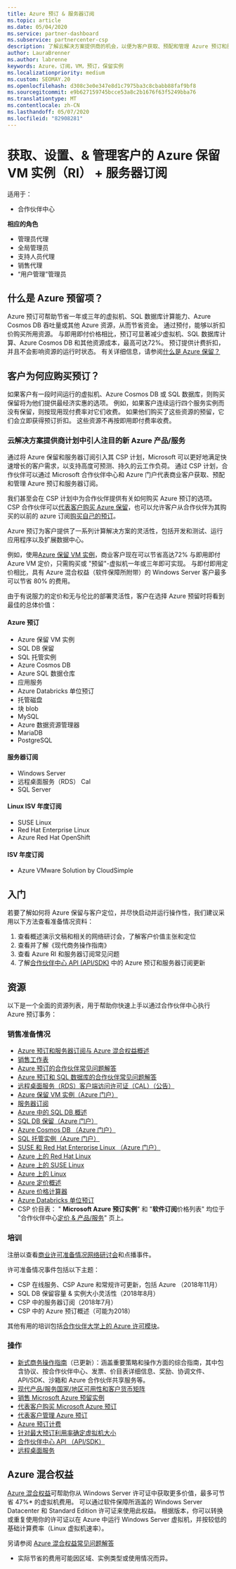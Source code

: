 ```yaml
---
title: Azure 预订 & 服务器订阅
ms.topic: article
ms.date: 05/04/2020
ms.service: partner-dashboard
ms.subservice: partnercenter-csp
description: 了解云解决方案提供商的机会，以便为客户获取、预配和管理 Azure 预订和服务器订阅。
author: LauraBrenner
ms.author: labrenne
keywords: Azure，订阅，VM，预订，保留实例
ms.localizationpriority: medium
ms.custom: SEOMAY.20
ms.openlocfilehash: d308c3e0e347e8d1c7975ba3c8cbabb88faf9bf8
ms.sourcegitcommit: e9b627159745bcce53a8c2b1676f63f5249bba76
ms.translationtype: MT
ms.contentlocale: zh-CN
ms.lasthandoff: 05/07/2020
ms.locfileid: "82908281"
---
```

<!-- Mike Aasen wrote and owns this topic -->

# <a name="acquire-provision--manage-azure-reserved-vm-instances-ri--server-subscriptions-for-customers"></a>获取、设置、& 管理客户的 Azure 保留 VM 实例（RI） + 服务器订阅

适用于：

- 合作伙伴中心

**相应的角色**

- 管理员代理
- 全局管理员
- 支持人员代理
- 销售代理
- “用户管理”管理员
 
## <a name="what-are-azure-reservations"></a>什么是 Azure 预留项？

Azure 预订可帮助节省一年或三年的虚拟机、SQL 数据库计算能力、Azure Cosmos DB 吞吐量或其他 Azure 资源，从而节省资金。 通过预付，能够以折扣价购买所用资源。 与即用即付价格相比，预订可显著减少虚拟机、SQL 数据库计算、Azure Cosmos DB 和其他资源成本，最高可达72%。 预订提供计费折扣，并且不会影响资源的运行时状态。 有关详细信息，请参阅[什么是 Azure 保留？](https://docs.microsoft.com/azure/billing/billing-save-compute-costs-reservations)

## <a name="why-should-customers-buy-a-reservation"></a>客户为何应购买预订？

如果客户有一段时间运行的虚拟机、Azure Cosmos DB 或 SQL 数据库，则购买保留将为他们提供最经济实惠的选项。 例如，如果客户连续运行四个服务实例而没有保留，则按现用现付费率对它们收费。 如果他们购买了这些资源的预留，它们会立即获得预订折扣。 这些资源不再按即用即付费率收费。

### <a name="compelling-new-azure-offer-in-csp"></a>云解决方案提供商计划中引人注目的新 Azure 产品/服务

通过将 Azure 保留和服务器订阅引入其 CSP 计划，Microsoft 可以更好地满足快速增长的客户需求，以支持高度可预测、持久的云工作负荷。 通过 CSP 计划，合作伙伴可以通过 Microsoft 合作伙伴中心和 Azure 门户代表商业客户获取、预配和管理 Azure 预订和服务器订阅。

我们甚至会在 CSP 计划中为合作伙伴提供有关如何购买 Azure 预订的选项。 CSP 合作伙伴可以[代表客户购买 Azure 保留](azure-reservations-buying.md)，也可以允许客户从合作伙伴为其购买的以前的 azure 订阅[购买自己的预订](give-customers-permission.md)。

Azure 预订为客户提供了一系列计算解决方案的灵活性，包括开发和测试、运行应用程序以及扩展数据中心。

例如，使用[Azure 保留 VM 实例](https://azure.microsoft.com/pricing/reserved-vm-instances/)，商业客户现在可以节省高达72% 与即用即付 Azure VM 定价，只需购买或 "预留"-虚拟机一年或三年即可实现。 与即付即用定价相比，具有 Azure 混合权益（软件保障所附带）的 Windows Server 客户最多可以节省 80% 的费用。

由于有说服力的定价和无与伦比的部署灵活性，客户在选择 Azure 预留时将看到最佳的总体价值：

#### <a name="azure-reservations"></a>Azure 预订

- Azure 保留 VM 实例
- SQL DB 保留
- SQL 托管实例
- Azure Cosmos DB
- Azure SQL 数据仓库
- 应用服务
- Azure Databricks 单位预订
- 托管磁盘
- 块 blob
- MySQL
- Azure 数据资源管理器
- MariaDB
- PostgreSQL

#### <a name="server-subscriptions"></a>服务器订阅

- Windows Server
- 远程桌面服务（RDS） Cal
- SQL Server

#### <a name="linux-isv-annual-subscriptions"></a>Linux ISV 年度订阅

- SUSE Linux
- Red Hat Enterprise Linux
- Azure Red Hat OpenShift

#### <a name="isv-annual-subscriptions"></a>ISV 年度订阅

- Azure VMware Solution by CloudSimple

## <a name="getting-started"></a>入门

若要了解如何将 Azure 保留与客户定位，并尽快启动并运行操作性，我们建议采用以下方法查看准备情况资料：

1. 查看概述演示文稿和相关的网络研讨会，了解客户价值主张和定位
2. 查看并了解《现代商务操作指南》
3. 查看 Azure RI 和服务器订阅常见问题
4. 了解[合作伙伴中心 API (API/SDK)](https://docs.microsoft.com/partner-center/develop/purchase-azure-reserved-vm-instances) 中的 Azure 预订和服务器订阅更新

## <a name="resources"></a>资源

以下是一个全面的资源列表，用于帮助你快速上手以通过合作伙伴中心执行 Azure 预订事务：

### <a name="sales-readiness"></a>销售准备情况

- [Azure 预订和服务器订阅与 Azure 混合权益概述](https://assetsprod.microsoft.com/Azure-reservations-and-server-subscriptions-with-azure-hybrid-benefit.pptx)
- [销售工作表](https://assetsprod.microsoft.com/mpn/Azure-RI-Sales-Sheet-CSP.pdf)
- [Azure 预订的合作伙伴常见问题解答](https://assetsprod.microsoft.com/Partner-faq-for-azure-reservations.docx)
- [Azure 预订和 SQL 数据库的合作伙伴常见问题解答](https://assetsprod.microsoft.com/Partner-faq-for-azure-reservations-sql-db.docx)
- [远程桌面服务（RDS）客户端访问许可证（CAL）（公告）](https://cloudblogs.microsoft.com/windowsserver/2018/10/03/remote-desktop-services-2019-generally-available-with-windows-server-2019/)
- [Azure 保留 VM 实例（Azure 门户）](https://docs.microsoft.com/azure/virtual-machines/windows/prepay-reserved-vm-instances)
- [服务器订阅](https://docs.microsoft.com/partner-center/csp-software-subscriptions)
- [Azure 中的 SQL DB 概述](https://assetsprod.microsoft.com/Sql-db-in-azure-overview.pptx)
- [SQL DB 保留（Azure 门户）](https://docs.microsoft.com/azure/sql-database/sql-database-reserved-capacity)
- [Azure Cosmos DB （Azure 门户）](https://docs.microsoft.com/azure/cosmos-db/cosmos-db-reserved-capacity)
- [SQL 托管实例（Azure 门户）](https://docs.microsoft.com/azure/sql-database/sql-database-managed-instance)
- [SUSE 和 Red Hat Enterprise Linux （Azure 门户）](https://docs.microsoft.com/azure/virtual-machines/linux/prepay-suse-software-charges)
- [Azure 上的 Red Hat Linux](https://azure.com/redhat)
- [Azure 上的 SUSE Linux](https://azure.microsoft.com/overview/linux-on-azure/suse/)
- [Azure 上的 Linux](https://azure.microsoft.com/overview/linux-on-azure/)
- [Azure 定价概述](https://azure.microsoft.com/pricing/)
- [Azure 价格计算器](https://azure.microsoft.com/pricing/calculator)
- [Azure Databricks 单位预订](https://docs.microsoft.com/azure/billing/billing-prepay-databricks-reserved-capacity)
- CSP 价目表： " **Microsoft Azure 预订实例**" 和 "**软件订阅**价格列表" 均位于 "合作伙伴中心[定价 & 产品/服务](https://partner.microsoft.com/pcv/sales)" 页上。

### <a name="training"></a>培训

注册以查看[商业许可准备情况网络研讨会](https://commercial-licensing.eventbuilder.com/FY2019_ALL)和点播事件。

许可准备情况事件包括以下主题：

- CSP 在线服务、CSP Azure 和常规许可更新，包括 Azure （2018年11月）
- SQL DB 保留容量 & 实例大小灵活性（2018年8月）
- CSP 中的服务器订阅（2018年7月）
- CSP 中的 Azure 预订概述（可能为2018）

其他有用的培训包括[合作伙伴大学上的 Azure 许可模块](https://aka.ms/azure_partner_licensing)。

### <a name="operations"></a>操作

- [新式商务操作指南](https://assetsprod.microsoft.com/mpn/Partner-Center-Modern-Commerce-Operating-Guide.docx)（已更新）：涵盖重要策略和操作方面的综合指南，其中包含协议、按合作伙伴中心、发票、价目表详细信息、奖励、协调文件、API/SDK、沙箱和 Azure 合作伙伴共享服务等。
- [现代产品/服务国家/地区可用性和客户货币矩阵](https://assetsprod.microsoft.com/modern-offers-country-currency-availability.xlsx)
- [销售 Microsoft Azure 预留实例](https://go.microsoft.com/fwlink/?linkid=872806)
- [代表客户购买 Microsoft Azure 预订](https://go.microsoft.com/fwlink/?linkid=872807)
- [代表客户管理 Azure 预订](https://go.microsoft.com/fwlink/?linkid=872808)
- [Azure 预订计费](azure-plan-billing.md)
- [针对最大预订利用率确定虚拟机大小](https://go.microsoft.com/fwlink/?linkid=872810)
- [合作伙伴中心 API （API/SDK）](https://docs.microsoft.com/partner-center/develop/purchase-azure-reserved-vm-instances)
- [远程桌面服务](https://docs.microsoft.com/windows-server/remote/remote-desktop-services/welcome-to-rds)

## <a name="azure-hybrid-benefit"></a>Azure 混合权益

[Azure 混合权益](https://azure.microsoft.com/pricing/hybrid-benefit)可帮助你从 Windows Server 许可证中获取更多价值，最多可节省 47%* 的虚拟机费用。 可以通过软件保障所涵盖的 Windows Server Datacenter 和 Standard Edition 许可证来使用此权益。 根据版本，你可以转换或重复使用你的许可证以在 Azure 中运行 Windows Server 虚拟机，并按较低的基础计算费率（Linux 虚拟机速率）。

另请参阅 [Azure 混合权益常见问题解答](https://azure.microsoft.com/pricing/hybrid-benefit/faq/)

* 实际节省的费用可能因区域、实例类型或使用情况而异。
